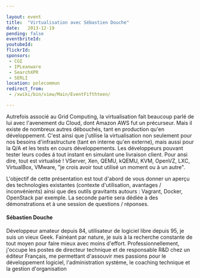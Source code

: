 ```yaml
---

layout: event
title:  "Virtualisation avec Sébastien Douche"
date:   2013-12-19
pending: false
eventbriteId:
youtubeId:
flickrId: 
sponsors:
 - CGI
 - IPLeanware
 - SearchXPR
 - SERLI
location: polecommun
redirect_from:
 - /xwiki/bin/view/Main/EventFifthteen/

---
```


Autrefois associé au Grid Computing, la virtualisation fait beaucoup parlé de lui avec l'avenement du Cloud, dont Amazon AWS fut un précurseur. Mais il existe de nombreux autres débouchés, tant en production qu'en développement. C'est ainsi que j'utilise la virtualisation non seulement pour nos besoins d'infrastructure (tant en interne qu'en externe), mais aussi pour la Q/A et les tests en cours développements. Les développeurs pouvant tester leurs codes á tout instant en simulant une livraison client. Pour ansi dire, tout est virtualisé ! VServer, Xen, QEMU, kQEMU, KVM, OpenVZ, LXC, VirtualBox, VMware, "je crois avoir tout utilisé un moment ou à un autre".

L'objectif de cette présentation est tout d'abord de vous donner un aperçu des technologies existantes (contexte d'utilisation, avantages / inconvénients) ainsi que des outils gravitants autours : Vagrant, Docker, OpenStack par exemple. La seconde partie sera dédiée à des démonstrations et à une session de questions / réponses.

#### Sébastien Douche

Développeur amateur depuis 84, utilisateur de logiciel libre depuis 95, je suis un vieux Geek. Fainéant par nature, je suis à la recherche constante de tout moyen pour faire mieux avec moins d'effort. Professionnellement, j'occupe les postes de directeur technique et de responsable R&D chez un éditeur Français, me permettant d'assouvir mes passions pour le développement logiciel, l'administration  système, le coaching technique et la gestion d'organisation


